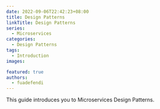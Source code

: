 ```yaml
---
date: 2022-09-06T22:42:23+08:00
title: Design Patterns
linkTitle: Design Patterns
series: 
  - Microservices
categories:
  - Design Patterns
tags:
  - Introduction
images:

featured: true
authors:
  - fuadefendi
---
```


This guide introduces you to Microservices Design Patterns.
